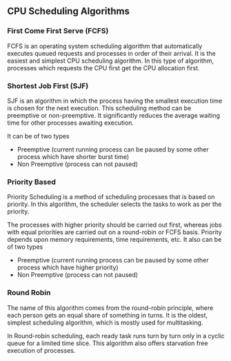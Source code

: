 ## CPU Scheduling Algorithms
### First Come First Serve (FCFS)
FCFS is an operating system scheduling algorithm that automatically executes queued requests and processes in order of their arrival. It is the easiest and simplest CPU scheduling algorithm. In this type of algorithm, processes which requests the CPU first get the CPU allocation first.
### Shortest Job First (SJF)
SJF is an algorithm in which the process having the smallest execution time is chosen for the next execution. This scheduling method can be preemptive or non-preemptive. It significantly reduces the average waiting time for other processes awaiting execution.

It can be of two types
- Preemptive (current running process can be paused by some other process which have shorter burst time)
- Non Preemptive (process can not paused)

### Priority Based
Priority Scheduling is a method of scheduling processes that is based on priority. In this algorithm, the scheduler selects the tasks to work as per the priority.

The processes with higher priority should be carried out first, whereas jobs with equal priorities are carried out on a round-robin or FCFS basis. Priority depends upon memory requirements, time requirements, etc.
It also can be of two types
- Preemptive (current running process can be paused by some other process which have higher priority)
- Non Preemptive (process can not paused)
### Round Robin
The name of this algorithm comes from the round-robin principle, where each person gets an equal share of something in turns. It is the oldest, simplest scheduling algorithm, which is mostly used for multitasking.

In Round-robin scheduling, each ready task runs turn by turn only in a cyclic queue for a limited time slice. This algorithm also offers starvation free execution of processes.
